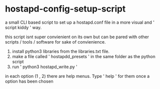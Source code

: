 # hostapd-config-setup-script
a small CLI based script to set up a hostapd.conf file in a more visual and ' script kiddy ' way. 

this script isnt super convienient on its own but can be pared with other scripts / tools / software for sake of convienience.


1. install python3 libraries from the libraries.txt file.
2. make a file called ' hostapdd_presets ' in the same folder as the python script
3. run ' python3 hostapd_write.py '

in each option (1 , 2) there are help menus. Type ' help ' for them once a option has been chosen
